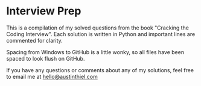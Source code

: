 # Interview Prep

This is a compilation of my solved questions from the book "Cracking the Coding Interview". Each solution is written in Python and important lines are commented for clarity.

Spacing from Windows to GitHub is a little wonky, so all files have been spaced to look flush on GitHub.

If you have any questions or comments about any of my solutions, feel free to email me at hello@austinthiel.com
